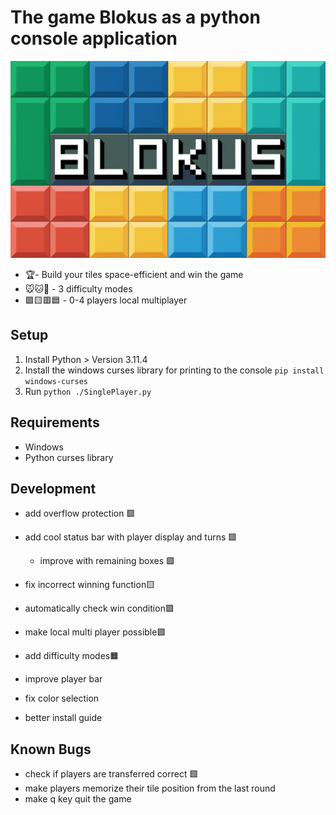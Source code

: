 # The game Blokus as a python console application

![Image](./logo.png)

- 🏆- Build your tiles space-efficient and win the game 
- 🐭🐱🐘 - 3 difficulty modes 
- 🟩🟨🟥🟦 - 0-4 players local multiplayer 

## Setup

1) Install Python > Version 3.11.4
2) Install the windows curses library for printing to the console
```pip install windows-curses```
3) Run 
```python ./SinglePlayer.py```

## Requirements
- Windows
- Python curses library

## Development

- add overflow protection 🟩
- add cool status bar with player display and turns 🟩
    - improve with remaining boxes 🟩
- fix incorrect winning function🟨
- automatically check win condition🟩
- make local multi player possible🟩
- add difficulty modes🟧

- improve player bar

- fix color selection
- better install guide

## Known Bugs
- check if players are transferred correct 🟩
- make players memorize their tile position from the last round
- make q key quit the game